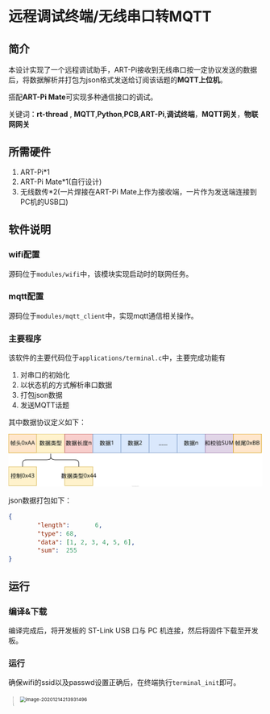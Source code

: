 # 远程调试终端/无线串口转MQTT

## 简介

本设计实现了一个远程调试助手，ART-Pi接收到无线串口按一定协议发送的数据后，将数据解析并打包为json格式发送给订阅该话题的**MQTT上位机**。

搭配**ART-Pi Mate**可实现多种通信接口的调试。

关键词：**rt-thread** , **MQTT**,**Python**,**PCB**,**ART-Pi**,**调试终端**，**MQTT网关**，**物联网网关**

## 所需硬件
1. ART-Pi*1
2. ART-Pi Mate*1(自行设计)
3. 无线数传*2(一片焊接在ART-Pi Mate上作为接收端，一片作为发送端连接到PC机的USB口)

## 软件说明

### wifi配置

源码位于`modules/wifi`中，该模块实现启动时的联网任务。

### mqtt配置

源码位于`modules/mqtt_client`中，实现mqtt通信相关操作。

### 主要程序

该软件的主要代码位于`applications/terminal.c`中，主要完成功能有

1. 对串口的初始化
2. 以状态机的方式解析串口数据
3. 打包json数据
4. 发送MQTT话题

其中数据协议定义如下：

![数据协议-1607656440362](README_pic/%E6%95%B0%E6%8D%AE%E5%8D%8F%E8%AE%AE-1607656440362.svg)

json数据打包如下：

```json
{
        "length":       6,
        "type": 68,
        "data": [1, 2, 3, 4, 5, 6],
        "sum":  255
}

```



## 运行

### 编译&下载

编译完成后，将开发板的 ST-Link USB 口与 PC 机连接，然后将固件下载至开发板。



### 运行

确保wifi的ssid以及passwd设置正确后，在终端执行`terminal_init`即可。

<img src="README_pic/image-20201214221413891.png" alt="image-20201214221413891" style="zoom:10%; transform:rotate(270deg)" />

<img src="../MQTT%E4%B8%8A%E4%BD%8D%E6%9C%BA/README_pic/image-20201214213931496.png" alt="image-20201214213931496" style="zoom: 67%;" />